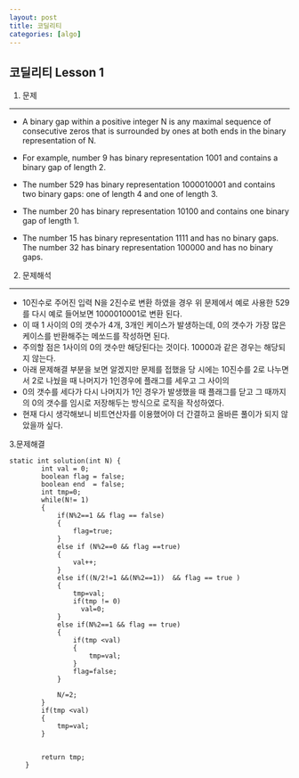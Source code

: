 ```yaml
---
layout: post
title: 코딜리티
categories: [algo]
---
```

코딜리티 Lesson 1
--- 
1. 문제
---
- A binary gap within a positive integer N is any maximal sequence of consecutive zeros that is surrounded by ones at both ends in the   binary representation of N.

- For example, number 9 has binary representation 1001 and contains a binary gap of length 2. 
- The number 529 has binary representation 1000010001 and contains two binary gaps: one of length 4 and one of length 3. 
- The number 20 has binary representation 10100 and contains one binary gap of length 1. 
- The number 15 has binary representation 1111 and has no binary gaps. The number 32 has binary representation 100000 and has no binary   gaps.


2. 문제해석
---
- 10진수로 주어진 입력 N을  2진수로 변환 하였을 경우 위 문제에서 예로 사용한 529를 다시 예로 들어보면 1000010001로 변환 된다.
- 이 때 1 사이의 0의 갯수가 4개, 3개인 케이스가 발생하는데, 0의 갯수가 가장 많은 케이스를 반환해주는 메쏘드를 작성하면 된다.
- 주의할 점은 1사이의 0의 갯수만 해당된다는 것이다. 10000과 같은 경우는 해당되지 않는다.
- 아래 문제해결 부분을 보면 알겠지만 문제를 접했을 당 시에는 10진수를 2로 나누면서  2로 나눴을 때 나머지가 1인경우에 플래그를 세우고 그 사이의 
- 0의 갯수를 세다가 다시 나머지가 1인 경우가 발생했을 때 플래그를 닫고 그 때까지의 0의 갯수를 임시로 저장해두는 방식으로 로직을 작성하였다.
- 현재 다시 생각해보니 비트연산자를 이용했어야 더 간결하고 올바른 풀이가 되지 않았을까 싶다.

3.문제해결

```
static int solution(int N) {
		int val = 0;
		boolean flag = false;
		boolean end  = false;
		int tmp=0;
		while(N!= 1)
		{
			if(N%2==1 && flag == false)
			{
				flag=true;
			}
			else if (N%2==0 && flag ==true)
			{
				val++;
			}
			else if((N/2!=1 &&(N%2==1))  && flag == true )
			{
				tmp=val;
				if(tmp != 0)
				  val=0;
			}
			else if(N%2==1 && flag == true)
			{
				if(tmp <val)
				{
					tmp=val;
				}
				flag=false;
			}
			
			N/=2;
		}
		if(tmp <val)
		{
			tmp=val;
		}
		
		
		return tmp;
	}
```
